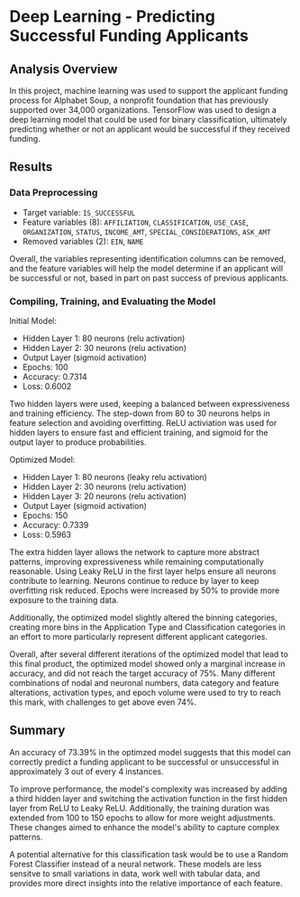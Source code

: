 # Deep Learning - Predicting Successful Funding Applicants

## Analysis Overview
In this project, machine learning was used to support the applicant funding process for Alphabet Soup, a nonprofit foundation that has previously supported over 34,000 organizations. TensorFlow was used to design a deep learning model that could be used for binary classification, ultimately predicting whether or not an applicant would be successful if they received funding.

## Results

### Data Preprocessing
- Target variable: `IS_SUCCESSFUL`
- Feature variables (8): `AFFILIATION`, `CLASSIFICATION`, `USE_CASE`, `ORGANIZATION`, `STATUS`, `INCOME_AMT`, `SPECIAL_CONSIDERATIONS`, `ASK_AMT`
- Removed variables (2): `EIN`, `NAME`

Overall, the variables representing identification columns can be removed, and the feature variables will help the model determine if an applicant will be successful or not, based in part on past success of previous applicants.

### Compiling, Training, and Evaluating the Model

Initial Model:
- Hidden Layer 1: 80 neurons (relu activation)
- Hidden Layer 2: 30 neurons (relu activation)
- Output Layer (sigmoid activation)
- Epochs: 100
- Accuracy: 0.7314
- Loss: 0.6002

Two hidden layers were used, keeping a balanced between expressiveness and training efficiency. The step-down from 80 to 30 neurons helps in feature selection and avoiding overfitting. ReLU activiation was used for hidden layers to ensure fast and efficient training, and sigmoid for the output layer to produce probabilities.

Optimized Model:
- Hidden Layer 1: 80 neurons (leaky relu activation)
- Hidden Layer 2: 30 neurons (relu activation)
- Hidden Layer 3: 20 neurons (relu activation)
- Output Layer (sigmoid activation)
- Epochs: 150
- Accuracy: 0.7339
- Loss: 0.5963

The extra hidden layer allows the network to capture more abstract patterns, improving expressiveness while remaining computationally reasonable. Using Leaky ReLU in the first layer helps ensure all neurons contribute to learning. Neurons continue to reduce by layer to keep overfitting risk reduced. Epochs were increased by 50% to provide more exposure to the training data.

Additionally, the optimized model slightly altered the binning categories, creating more bins in the Application Type and Classification categories in an effort to more particularly represent different applicant categories.

Overall, after several different iterations of the optimized model that lead to this final product, the optimized model showed only a marginal increase in accuracy, and did not reach the target accuracy of 75%. Many different combinations of nodal and neuronal numbers, data category and feature alterations, activation types, and epoch volume were used to try to reach this mark, with challenges to get above even 74%.

## Summary

An accuracy of 73.39% in the optimzed model suggests that this model can correctly predict a funding applicant to be successful or unsuccessful in approximately 3 out of every 4 instances.

To improve performance, the model's complexity was increased by adding a third hidden layer and switching the activation function in the first hidden layer from ReLU to Leaky ReLU. Additionally, the training duration was extended from 100 to 150 epochs to allow for more weight adjustments. These changes aimed to enhance the model's ability to capture complex patterns.

A potential alternative for this classification task would be to use a Random Forest Classifier instead of a neural network. These models are less sensitve to small variations in data, work well with tabular data, and provides more direct insights into the relative importance of each feature.
